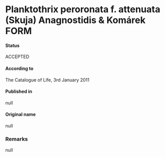 Planktothrix peroronata f. attenuata (Skuja) Anagnostidis & Komárek FORM
=======

#### Status
ACCEPTED

#### According to
The Catalogue of Life, 3rd January 2011

#### Published in
null

#### Original name
null

### Remarks
null